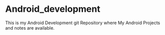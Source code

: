 # Android_development
This is my Android Development git Repository where My Android Projects and notes are available.
